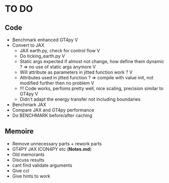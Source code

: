 # TO DO

## Code

- Benchmark enhanced GT4py V
- Convert to JAX
  - JAX earth.py, check for control flow V
  - Do ticking_earth.py V
  - Static args expected if almost not change, how define them dynamic ?  => no use of static args anymore V
  - Will attribute as parameters in jitted function work ? V
  - Attributes used in jitted function ? => compile with value init, not modified further then no problem V
  - !!! Code works, perfoms pretty well, nice scaling, precision similar to GT4py V
  - Didn't adapt the energy transfer not including boundaries
- Benchmark JAX
- Compare JAX and GT4py performance
- Do BENCHMARK before/after caching
## Memoire

- Remove unnecessary parts + rework parts
- GT4PY JAX ICON4PY etc (**Notes.md**)
- Old memorants
- Discuss results
- cant find validate arguments
- Give ccl
- Give hints to work